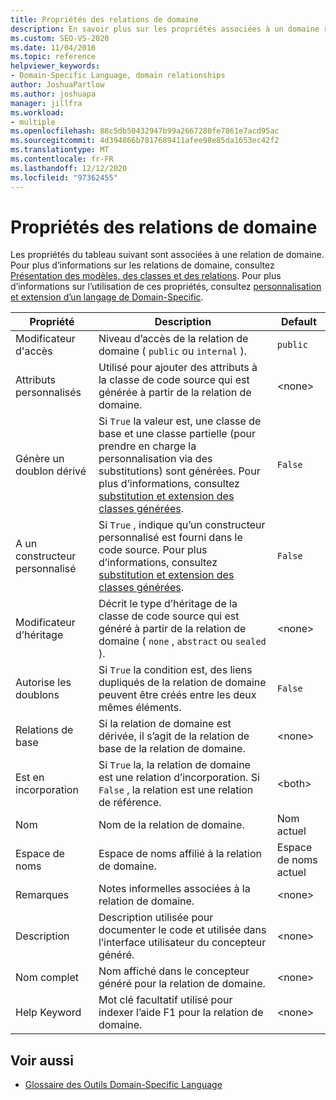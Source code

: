 ```yaml
---
title: Propriétés des relations de domaine
description: En savoir plus sur les propriétés associées à un domaine relationshop, telles que le modificateur d’accès, les attributs personnalisés et la génération de doublons.
ms.custom: SEO-VS-2020
ms.date: 11/04/2016
ms.topic: reference
helpviewer_keywords:
- Domain-Specific Language, domain relationships
author: JoshuaPartlow
ms.author: joshuapa
manager: jillfra
ms.workload:
- multiple
ms.openlocfilehash: 88c5db50432947b99a2667280fe7861e7acd95ac
ms.sourcegitcommit: 4d394866b7817689411afee98e85da1653ec42f2
ms.translationtype: MT
ms.contentlocale: fr-FR
ms.lasthandoff: 12/12/2020
ms.locfileid: "97362455"
---
```

# <a name="properties-of-domain-relationships"></a>Propriétés des relations de domaine
Les propriétés du tableau suivant sont associées à une relation de domaine. Pour plus d’informations sur les relations de domaine, consultez [Présentation des modèles, des classes et des relations](../modeling/understanding-models-classes-and-relationships.md). Pour plus d’informations sur l’utilisation de ces propriétés, consultez [personnalisation et extension d’un langage de Domain-Specific](../modeling/customizing-and-extending-a-domain-specific-language.md).

|Propriété|Description|Default|
|-|-|-|
|Modificateur d'accès|Niveau d’accès de la relation de domaine ( `public` ou `internal` ).|`public`|
|Attributs personnalisés|Utilisé pour ajouter des attributs à la classe de code source qui est générée à partir de la relation de domaine.|\<none>|
|Génère un doublon dérivé|Si `True` la valeur est, une classe de base et une classe partielle (pour prendre en charge la personnalisation via des substitutions) sont générées. Pour plus d’informations, consultez [substitution et extension des classes générées](../modeling/overriding-and-extending-the-generated-classes.md).|`False`|
|A un constructeur personnalisé|Si `True` , indique qu’un constructeur personnalisé est fourni dans le code source. Pour plus d’informations, consultez [substitution et extension des classes générées](../modeling/overriding-and-extending-the-generated-classes.md).|`False`|
|Modificateur d’héritage|Décrit le type d’héritage de la classe de code source qui est généré à partir de la relation de domaine ( `none` , `abstract` ou `sealed` ).|\<none>|
|Autorise les doublons|Si `True` la condition est, des liens dupliqués de la relation de domaine peuvent être créés entre les deux mêmes éléments.|`False`|
|Relations de base|Si la relation de domaine est dérivée, il s’agit de la relation de base de la relation de domaine.|\<none>|
|Est en incorporation|Si `True` la, la relation de domaine est une relation d’incorporation. Si `False` , la relation est une relation de référence.|\<both>|
|Nom|Nom de la relation de domaine.|Nom actuel|
|Espace de noms|Espace de noms affilié à la relation de domaine.|Espace de noms actuel|
|Remarques|Notes informelles associées à la relation de domaine.|\<none>|
|Description|Description utilisée pour documenter le code et utilisée dans l’interface utilisateur du concepteur généré.|\<none>|
|Nom complet|Nom affiché dans le concepteur généré pour la relation de domaine.|\<none>|
|Help Keyword|Mot clé facultatif utilisé pour indexer l’aide F1 pour la relation de domaine.|\<none>|

## <a name="see-also"></a>Voir aussi

- [Glossaire des Outils Domain-Specific Language](/previous-versions/bb126564(v=vs.100))